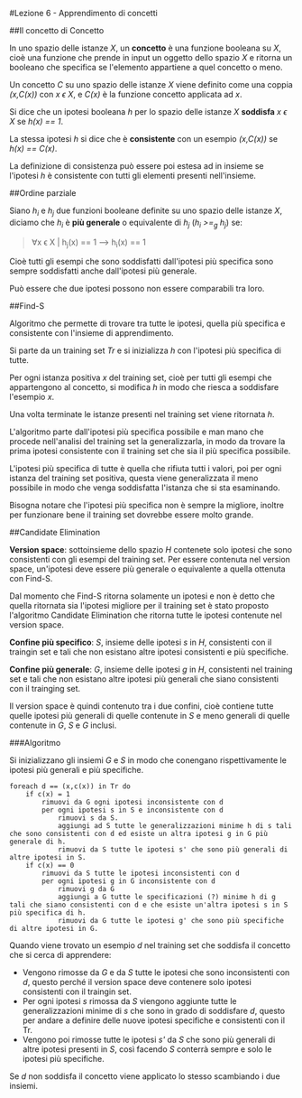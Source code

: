 #Lezione 6 - Apprendimento di concetti

##Il concetto di Concetto

In uno spazio delle istanze *X*, un **concetto** è una funzione booleana su *X*, cioè una funzione che prende in input un oggetto dello spazio *X* e ritorna un booleano che specifica se l'elemento appartiene a quel concetto o meno.

Un concetto *C* su uno spazio delle istanze *X* viene definito come una coppia *(x,C(x))* con *x ϵ X*, e *C(x)* è la funzione concetto applicata ad *x*.

Si dice che un ipotesi booleana *h* per lo spazio delle istanze *X* **soddisfa** *x ϵ X* se *h(x) == 1*.

La stessa ipotesi *h* si dice che è **consistente** con un esempio *(x,C(x))* se *h(x) == C(x)*.

La definizione di consistenza può essere poi estesa ad in insieme se l'ipotesi *h* è consistente con tutti gli elementi presenti nell'insieme.

##Ordine parziale

Siano *h<sub>i</sub>* e *h<sub>j</sub>* due funzioni booleane definite su uno spazio delle istanze *X*, diciamo che *h<sub>i</sub>* è **più generale** o equivalente di *h<sub>j</sub>* (*h<sub>i</sub> >=<sub>g</sub> h<sub>j</sub>*) se:

> ∀x ϵ X | h<sub>j</sub>(x) == 1 --> h<sub>i</sub>(x) == 1

Cioè tutti gli esempi che sono soddisfatti dall'ipotesi più specifica sono sempre soddisfatti anche dall'ipotesi più generale.

Può essere che due ipotesi possono non essere comparabili tra loro.

##Find-S

Algoritmo che permette di trovare tra tutte le ipotesi, quella più specifica e consistente con l'insieme di apprendimento.

Si parte da un training set *Tr* e si inizializza *h* con l'ipotesi più specifica di tutte.

Per ogni istanza positiva *x* del training set, cioè per tutti gli esempi che appartengono al concetto, si modifica *h* in modo che riesca a soddisfare l'esempio *x*.

Una volta terminate le istanze presenti nel training set viene ritornata *h*.

L'algoritmo parte dall'ipotesi più specifica possibile e man mano che procede nell'analisi del training set la generalizzarla, in modo da trovare la prima ipotesi consistente con il training set che sia il più specifica possibile.

L'ipotesi più specifica di tutte è quella che rifiuta tutti i valori, poi per ogni istanza del training set positiva, questa viene generalizzata il meno possibile in modo che venga soddisfatta l'istanza che si sta esaminando.

Bisogna notare che l'ipotesi più specifica non è sempre la migliore, inoltre per funzionare bene il training set dovrebbe essere molto grande.

##Candidate Elimination

**Version space**: sottoinsieme dello spazio *H* contenete solo ipotesi che sono consistenti con gli esempi del training set.
Per essere contenuta nel version space, un'ipotesi deve essere più generale o equivalente a quella ottenuta con Find-S.

Dal momento che Find-S ritorna solamente un ipotesi e non è detto che quella ritornata sia l'ipotesi migliore per il training set è stato proposto l'algoritmo Candidate Elimination che ritorna tutte le ipotesi contenute nel version space.

**Confine più specifico**: *S*, insieme delle ipotesi *s* in *H*, consistenti con il traingin set e tali che non esistano altre ipotesi consistenti e più specifiche.

**Confine più generale**: *G*, insieme delle ipotesi *g* in *H*, consistenti nel training set e tali che non esistano altre ipotesi più generali che siano consistenti con il trainging set.

Il version space è quindi contenuto tra i due confini, cioè contiene tutte quelle ipotesi più generali di quelle contenute in *S* e meno generali di quelle contenute in *G*, *S* e *G* inclusi.

###Algoritmo

Si inizializzano gli insiemi *G* e *S* in modo che conengano rispettivamente le ipotesi più generali e più specifiche.

```
foreach d == (x,c(x)) in Tr do
    if c(x) = 1
        rimuovi da G ogni ipotesi inconsistente con d
        per ogni ipotesi s in S e inconsistente con d
            rimuovi s da S.
            aggiungi ad S tutte le generalizzazioni minime h di s tali che sono consistenti con d ed esiste un altra ipotesi g in G più generale di h.
            rimuovi da S tutte le ipotesi s' che sono più generali di altre ipotesi in S.
    if c(x) == 0
        rimuovi da S tutte le ipotesi inconsistenti con d
        per ogni ipotesi g in G inconsistente con d
            rimuovi g da G
            aggiungi a G tutte le specificazioni (?) minime h di g tali che siano consistenti con d e che esiste un'altra ipotesi s in S più specifica di h.
            rimuovi da G tutte le ipotesi g' che sono più specifiche di altre ipotesi in G.
```

Quando viene trovato un esempio *d* nel training set che soddisfa il concetto che si cerca di apprendere:

- Vengono rimosse da *G* e da *S* tutte le ipotesi che sono inconsistenti con *d*, questo perché il version space deve contenere solo ipotesi consistenti con il traingin set.
- Per ogni ipotesi *s* rimossa da *S* viengono aggiunte tutte le generalizzazioni minime di *s* che sono in grado di soddisfare *d*, questo per andare a definire delle nuove ipotesi specifiche e consistenti con il Tr.
- Vengono poi rimosse tutte le ipotesi *s'* da *S* che sono più generali di altre ipotesi presenti in *S*, così facendo *S* conterrà sempre e solo le ipotesi più specifiche.

Se *d* non soddisfa il concetto viene applicato lo stesso scambiando i due insiemi.